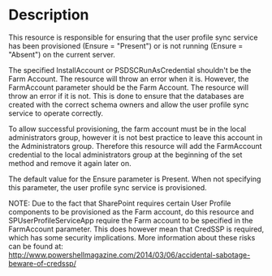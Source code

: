 # Description

This resource is responsible for ensuring that the user profile sync service
has been provisioned (Ensure = "Present") or is not running (Ensure =
"Absent") on the current server.

The specified InstallAccount or PSDSCRunAsCredential shouldn't be the Farm Account.
The resource will throw an error when it is. However, the FarmAccount parameter
should be the Farm Account. The resource will throw an error if it is not. This is
done to ensure that the databases are created with the correct schema owners and
allow the user profile sync service to operate correctly.

To allow successful provisioning, the farm account must be in the local
administrators group, however it is not best practice to leave this account in
the Administrators group. Therefore this resource will add the FarmAccount
credential to the local administrators group at the beginning of the set method
and remove it again later on.

The default value for the Ensure parameter is Present. When not specifying this
parameter, the user profile sync service is provisioned.

NOTE:
Due to the fact that SharePoint requires certain User Profile components to be
provisioned as the Farm account, do this resource and SPUserProfileServiceApp
require the Farm account to be specified in the FarmAccount parameter.
This does however mean that CredSSP is required, which has some security
implications. More information about these risks can be found at:
http://www.powershellmagazine.com/2014/03/06/accidental-sabotage-beware-of-credssp/
